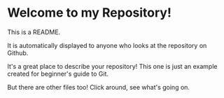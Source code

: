 # Welcome to my Repository!

This is a README.

It is automatically displayed to anyone who looks at the repository on Github.

It's a great place to describe your repository! This one is just an example created for beginner's guide to Git.

But there are other files too! Click around, see what's going on.
